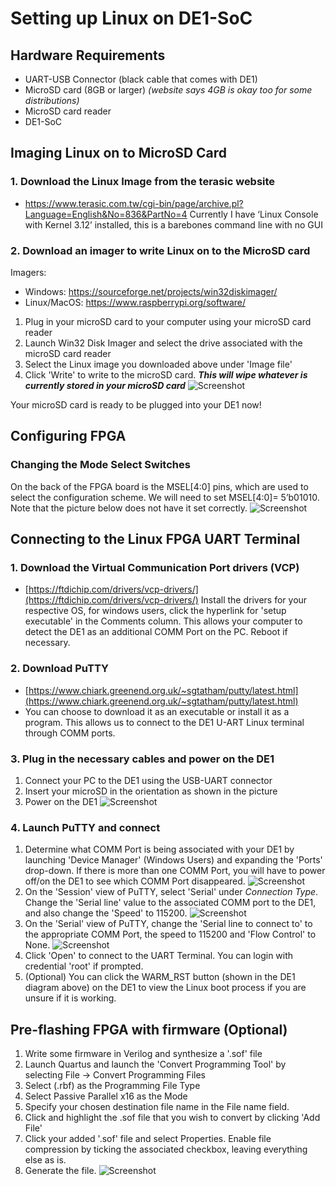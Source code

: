# Setting up Linux on DE1-SoC

## Hardware Requirements

- UART-USB Connector (black cable that comes with DE1)
- MicroSD card (8GB or larger) *(website says 4GB is okay too for some distributions)*
- MicroSD card reader
- DE1-SoC

## Imaging Linux on to MicroSD Card

### 1. Download the Linux Image from the terasic website
-   https://www.terasic.com.tw/cgi-bin/page/archive.pl?Language=English&No=836&PartNo=4
Currently I have ‘Linux Console with Kernel 3.12’ installed, this is a barebones command line with no GUI


### 2. Download an imager to write Linux on to the MicroSD card
Imagers:
- Windows:        https://sourceforge.net/projects/win32diskimager/
- Linux/MacOS: https://www.raspberrypi.org/software/
1. Plug in your microSD card to your computer using your microSD card reader
2. Launch Win32 Disk Imager and select the drive associated with the microSD card reader
3. Select the Linux image you downloaded above under 'Image file'
4. Click 'Write' to write to the microSD card. ***This will wipe whatever is currently stored in your microSD card***
![Screenshot](./images/imaging_linux.PNG)

Your microSD card is ready to be plugged into your DE1 now!
## Configuring FPGA
### Changing the Mode Select Switches
On the back of the FPGA board is the MSEL[4:0] pins, which are used to select the configuration scheme.
We will need to set MSEL[4:0]= 5’b01010. Note that the picture below does not have it set correctly.
![Screenshot](./images/mode_select.PNG)
## Connecting to the Linux FPGA UART Terminal
### 1. Download the Virtual Communication Port drivers (VCP)
-   [https://ftdichip.com/drivers/vcp-drivers/](https://ftdichip.com/drivers/vcp-drivers/)
   Install the drivers for your respective OS, for windows users, click the hyperlink for 'setup executable' in the Comments column. This allows your computer to detect the DE1 as an additional COMM Port on the PC. Reboot if necessary.
### 2. Download PuTTY
-   [https://www.chiark.greenend.org.uk/~sgtatham/putty/latest.html](https://www.chiark.greenend.org.uk/~sgtatham/putty/latest.html)
-   You can choose to download it as an executable or install it as a program. This allows us to connect to the DE1 U-ART Linux terminal through COMM ports.
### 3. Plug in the necessary cables and power on the DE1
1. Connect your PC to the DE1 using the USB-UART connector  
2. Insert your microSD in the orientation as shown in the picture
3. Power on the DE1
![Screenshot](./images/SOC_diagram.PNG)
### 4. Launch PuTTY and connect
1. Determine what COMM Port is being associated with your DE1 by launching 'Device Manager' (Windows Users) and expanding the 'Ports' drop-down. If there is more than one COMM Port, you will have to power off/on the DE1 to see which COMM Port disappeared.
![Screenshot](./images/device_manager.PNG)
2. On the 'Session' view of PuTTY, select 'Serial' under *Connection Type*. Change the 'Serial line' value to the associated COMM port to the DE1, and also change the 'Speed' to 115200.
![Screenshot](./images/putty_main.PNG)
3. On the 'Serial' view of PuTTY, change the 'Serial line to connect to' to the appropriate COMM Port, the speed to 115200 and 'Flow Control' to None.
![Screenshot](./images/putty_serial.PNG)
4. Click 'Open' to connect to the UART Terminal. You can login with credential 'root' if prompted.
5. (Optional) You can click the WARM_RST button (shown in the DE1 diagram above) on the DE1 to view the Linux boot process if you are unsure if it is working.

## Pre-flashing FPGA with firmware (Optional)

1. Write some firmware in Verilog and synthesize a '.sof' file
2. Launch Quartus and launch the 'Convert Programming Tool' by selecting File -> Convert Programming Files
3. Select (.rbf) as the Programming File Type
4. Select Passive Parallel x16 as the Mode
5. Specify your chosen destination file name in the File name field.
6. Click and highlight the .sof file that you wish to convert by clicking 'Add File'
7. Click your added '.sof' file and select Properties. Enable file compression by ticking the associated checkbox, leaving everything else as is.
8. Generate the file.
![Screenshot](./images/quartus.PNG)
